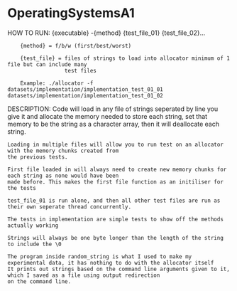 # OperatingSystemsA1
HOW TO RUN:
    {executable} -{method} {test_file_01} {test_file_02}... 
        
        {method} = f/b/w (first/best/worst)
        
        {test_file} = files of strings to load into allocator minimum of 1 file but can include many
                      test files
        
        Example: ./allocator -f datasets/implementation/implementation_test_01_01 datasets/implementation/implementation_test_01_02

DESCRIPTION:
    Code will load in any file of strings seperated by line you give it and allocate the memory needed to store
    each string, set that memory to be the string as a character array, then it will deallocate each string.

    Loading in multiple files will allow you to run test on an allocator with the memory chunks created from
    the previous tests.

    First file loaded in will always need to create new memory chunks for each string as none would have been 
    made before. This makes the first file function as an initiliser for the tests

    test_file_01 is run alone, and then all other test files are run as their own seperate thread concurrently.

    The tests in implementation are simple tests to show off the methods actually working

    Strings will always be one byte longer than the length of the string to include the \0

    The program inside random_string is what I used to make my experimental data, it has nothing to do with the allocator itself
    It prints out strings based on the command line arguments given to it, which I saved as a file using output redirection
    on the command line.